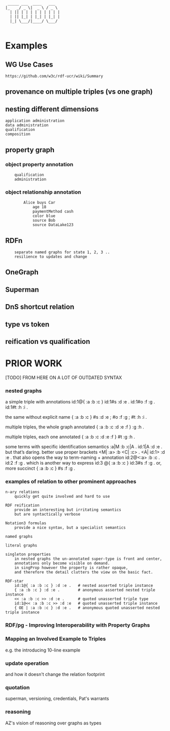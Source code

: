 ```
 _____ ___  ____   ___  
|_   _/ _ \|  _ \ / _ \ 
  | || | | | | | | | | |
  | || |_| | |_| | |_| |
  |_| \___/|____/ \___/ 
                        

```

# Examples


## WG Use Cases
    https://github.com/w3c/rdf-ucr/wiki/Summary

## provenance on multiple triples (vs one graph)
## nesting different dimensions
    application administration
    data administration
    qualification
    composition
## property graph 
### object property annotation
		qualification
		administration
### object relationship annotation
			Alice buys Car
				age 18
				paymentMethod cash
				color blue
				source Bob
				source DataLake123
## RDFn
		separate named graphs for state 1, 2, 3 .. 
        resilience to updates and change
## OneGraph
## Superman
## DnS shortcut relation
## type vs token
## reification vs qualification





# PRIOR WORK

[TODO]  FROM HERE ON A LOT OF OUTDATED SYNTAX



### nested graphs

a simple triple with annotations
	id:1@{ :a :b :c } 
	id:1#s :d :e .
	id:1#o :f :g .
	id:1#t :h :i .

the same without explicit name
	{ :a :b :c } #s :d :e ;
                    #o :f :g ;
                    #t :h :i .

multiple triples, the whole graph annotated
	{ :a :b :c 
	  :d :e :f } :g :h .

multiple triples, each one annotated
	{ :a :b :c 
	  :d :e :f } #t :g :h .


some terms with specific identification semantics
	:a|M :b :c|A .
	id:1|A :d :e .
but that’s daring. better use proper brackets
	<M| :a> :b <C| :c> .
	<A| id:1> :d :e .
   that also opens the way to term-naming + annotation
	id:2@<:a> :b :c .
	id:2 :f :g .
   which is another way to express
	id:3 @{ :a :b :c }
	id:3#s :f :g .
   or, more succinct
	{ :a :b :c } #s :f :g .



### examples of relation to other prominent approaches
	
	n-ary relations
		quickly get quite involved and hard to use

	RDF reification
		provide an interesting but irritating semantics
		but are syntactically verbose
		
	Notation3 formulas
		provide a nice syntax, but a specialist semantics

	named graphs

	literal graphs

	singleton properties
		in nested graphs the un-annotated super-type is front and center, 
		annotations only become visible on demand. 
		in singProp however the property is rather opaque, 
		and therefore the detail clutters the view on the basic fact.

	RDF-star
		id:1@{ :a :b :c } :d :e .   # nested asserted triple instance
		{ :a :b :c } :d :e .        # anonymous asserted nested triple instance
		<< :a :b :c >> :d :e .      # quoted unasserted triple type
		id:1@<< :a :b :c >> :d :e   # quoted unasserted triple instance 
		{ OE | :a :b :c } :d :e .   # anonymous quoted unasserted nested triple instance


### RDF/pg - Improving Interoperability with Property Graphs


### Mapping an Involved Example to Triples
e.g. the introducing 10-line example

### update operation
and how it doesn't change the relation footprint

### quotation
superman, versioning, credentials, Pat's warrants

### reasoning
AZ's vision of reasoning over graphs as types


